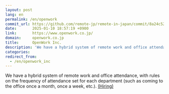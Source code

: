 ```yaml
---
layout: post
lang: en
permalink: /en/openwork
commit_url: https://github.com/remote-jp/remote-in-japan/commit/8a24c52c7b8c873d6f9850a4c198d649bc047cb6
date:       2025-01-10 18:57:19 +0900
link:       https://www.openwork.co.jp/
domain:     openwork.co.jp
title:      OpenWork Inc.
description: 'We have a hybrid system of remote work and office attendance, with rules on the frequency of attendance set for each department (such as coming to the office once a month, once a week, etc.). (Hiring)'
categories: 
redirect_from:
  - /en/openwork_inc
---
```


<p>We have a hybrid system of remote work and office attendance, with rules on the frequency of attendance set for each department (such as coming to the office once a month, once a week, etc.). <a href="https://www.openwork.co.jp/recruit/">(Hiring)</a></p>
